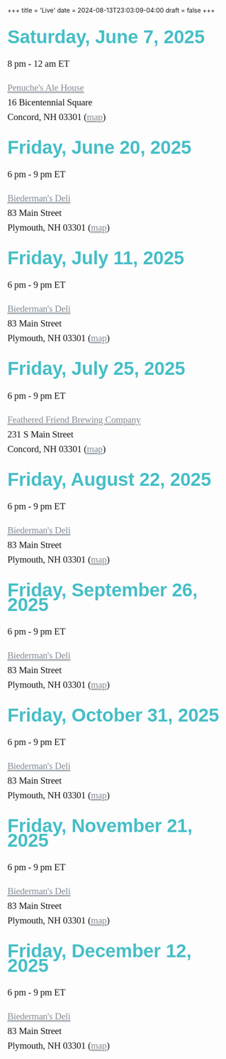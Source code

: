 +++
title = 'Live'
date = 2024-08-13T23:03:09-04:00
draft = false
+++
<!-- markdownlint-disable MD025 MD033 MD045 -->

<style>
  .live-events {
    font-family: "Lora", serif;
    font-size: 21px;
    line-height: 33px;
    letter-spacing: -0.2px;
  }
  
  .live-events h1 {
    font-family: "Montserrat", sans-serif;
    font-weight: 600;
    margin-top: 35px;
    color: #47bec7;
  }
  
  .live-events a {
    color: #848d96;
    transition-duration: 0.5s;
    border-bottom: 1px dotted #848d96;
  }
  
  .live-events a:hover {
    color: #CA486d;
    transition-duration: 0.1s;
    border-bottom: 1px dotted #CA486d;
  }
</style>

<div class="live-events">

# Saturday, June 7, 2025

8 pm - 12 am ET

[Penuche's Ale House](https://www.facebook.com/penuches.concord/) \
16 Bicentennial Square \
Concord, NH 03301 ([map](https://maps.app.goo.gl/vzgQJRZXJCLWzoY99))

# Friday, June 20, 2025

6 pm - 9 pm ET

[Biederman's Deli](https://www.biedermans.com/) \
83 Main Street \
Plymouth, NH 03301 ([map](https://maps.app.goo.gl/Jt4WxFVbJfPR34Dr6))

# Friday, July 11, 2025

6 pm - 9 pm ET

[Biederman's Deli](https://www.biedermans.com/) \
83 Main Street \
Plymouth, NH 03301 ([map](https://maps.app.goo.gl/Jt4WxFVbJfPR34Dr6))

# Friday, July 25, 2025

6 pm - 9 pm ET

[Feathered Friend Brewing Company](https://www.featheredfriendbrewing.com/) \
231 S Main Street\
Concord, NH 03301 ([map](https://maps.app.goo.gl/u2o8mnp3TmQoPfi46))

# Friday, August 22, 2025

6 pm - 9 pm ET

[Biederman's Deli](https://www.biedermans.com/) \
83 Main Street \
Plymouth, NH 03301 ([map](https://maps.app.goo.gl/Jt4WxFVbJfPR34Dr6))

# Friday, September 26, 2025

6 pm - 9 pm ET

[Biederman's Deli](https://www.biedermans.com/) \
83 Main Street \
Plymouth, NH 03301 ([map](https://maps.app.goo.gl/Jt4WxFVbJfPR34Dr6))

# Friday, October 31, 2025

6 pm - 9 pm ET

[Biederman's Deli](https://www.biedermans.com/) \
83 Main Street \
Plymouth, NH 03301 ([map](https://maps.app.goo.gl/Jt4WxFVbJfPR34Dr6))

# Friday, November 21, 2025

6 pm - 9 pm ET

[Biederman's Deli](https://www.biedermans.com/) \
83 Main Street \
Plymouth, NH 03301 ([map](https://maps.app.goo.gl/Jt4WxFVbJfPR34Dr6))

# Friday, December 12, 2025

6 pm - 9 pm ET

[Biederman's Deli](https://www.biedermans.com/) \
83 Main Street \
Plymouth, NH 03301 ([map](https://maps.app.goo.gl/Jt4WxFVbJfPR34Dr6))

</div>
